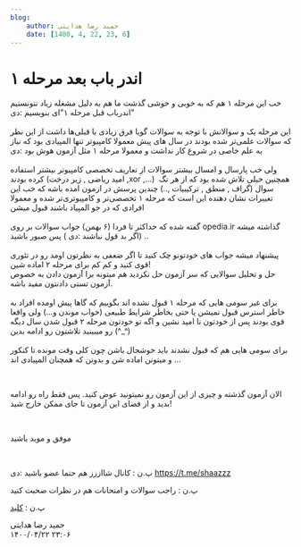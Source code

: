 ```yaml
---
blog:
    author: حمید رضا هدایتی
    date: [1400, 4, 22, 23, 6]
---
```

# اندر باب بعد مرحله ۱

<div class="cnt">
<p>خب این مرحله ۱ هم که به خوبی و خوشی گذشت ما هم به دلیل مشغله زیاد نتونستیم "اندرباب قبل مرحله ۱"ای بنویسیم :دی <br/><br/>این مرحله یک و سوالاتش با توجه به سوالات گویا فرق زیادی با قبلی‌ها داشت از این نظر که سوالات علمی‌تر شده بودند در سال های پیش معمولا کامپیوتر تنها المپیادی بود که نیاز به علم خاصی در شروع کار نداشت و معمولا مرحله ۱ مثل آزمون هوش بود :دی <br/><br/>ولی خب پارسال و امسال بیشتر سوالات از تعاریف تخصصی کامپیوتر بیشتر استفاده کرده بودند (امید ریاضی , زیر درخت ,xor ,...)  همچنین خیلی تلاش شده بود که از هر تگ سوال (گراف , منطق , ترکیبیات ,..) چندین پرسش در ازمون امده باشه که خب این تغییرات نشان دهنده این است که مرحله ۱ تخصصی‌تر و کامپیوتری‌تر شده و معمولا افرادی که در جو المپیاد باشند قبول میشن<br/><br/>گفته شده که حداکثر تا فردا (۶ بهمن)‌ جواب سوالات بر روی opedia.ir گذاشته میشه (اگر بد قول نباشند :دی ) پس صبور باشید .. <br/><br/>پیشنهاد میشه جواب های خودتونو چک کنید تا اگر ضعفی به نظرتون اومد رو در تئوری قوی کنید و کم کم برای مرحله ۲ اماده شین!<br/>حل و تحلیل سوالایی که سر آزمون حل نکردید هم میتونه برا آزمون دادن به خصوص آزمون تستی دادنتون مفید باشه.<br/><br/>برای غیر سومی هایی که مرحله ۱ قبول نشده اند بگوییم که گاها پیش اومده افراد به خاطر استرس قبول نمیشن یا حتی بخاطر شرایط طبیعی (خواب موندن و...) ولی واقعا قوی بودند پس از خودتون نا امید نشین و اگه تو خودتون مرحله ۲ قبول شدن سال دیگه رو میبینید تلاشتون رو ادامه بدین (^_^)<br/><br/>برای سومی هایی هم که قبول نشدند باید خوشحال باشن چون کلی وقت مونده تا کنکور و میتونن اماده شن و بدونن که همچنان المپیادی اند ...<br/></p>

<p><br/></p>

<p>الان آزمون گذشته و چیزی از این آزمون رو نمیتونید عوض کنید. پس فقط راه رو ادامه بدید و از فضای این آزمون تا جای ممکن خارج شید!</p>

<p><br/></p>

<p>موفق و موید باشید<br/></p>
<p><br/></p>
<p>پ.ن : کانال شااززز هم حتما عضو باشید :دی <a href="https://t.me/shaazzz">https://t.me/shaazzz</a><br/></p>
<p>پ.ن : راجب سوالات و امتحانات هم در نظرات صحبت کنید <br/></p>
<p>پ.ن : <a href="http://bayanbox.ir/info/5638553422799952464/%DA%A9%D9%84%DB%8C%D8%AF">کلید</a></p>
</div>

<div class="blog-info">
    <div class="blog-author">حمید رضا هدایتی</div>
    <div class="blog-date">۱۴۰۰/۰۴/۲۲ ۲۳:۰۶</div>
</div>

